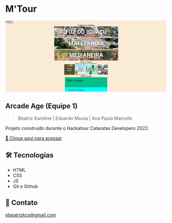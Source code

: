 # M'Tour

![preview](./img/readme/previa.png)

## Arcade Age (Equipe 1)

> Beatriz Karoline |
> Eduardo Mouta |
> Ana Paula Marcello

Projeto construído durante o Hackatour Cataratas Developers 2022.

[🔗 Clique aqui para acessar](https://soubeatrizkaroline.github.io/HackatourCataratasDevelopers2022/)


## 🛠 Tecnologias

- HTML
- CSS
- JS
- Git e Github

## 💙 Contato

ebeatrizkcs@gmail.com

